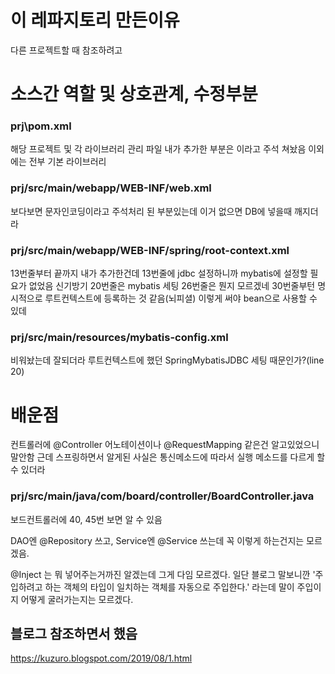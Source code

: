 # 이 레파지토리 만든이유
다른 프로젝트할 때 참조하려고
# 소스간 역할 및 상호관계, 수정부분
### prj\pom.xml
해당 프로젝트 및 각 라이브러리 관리 파일
내가 추가한 부분은 <!-- 아래부터 내가 추가함 --> 이라고 주석 쳐놨음
이외에는 전부 기본 라이브러리
### prj/src/main/webapp/WEB-INF/web.xml
보다보면 문자인코딩이라고 주석처리 된 부분있는데 이거 없으면 DB에 넣을때 깨지더라
### prj/src/main/webapp/WEB-INF/spring/root-context.xml
13번줄부터 끝까지 내가 추가한건데
13번줄에 jdbc 설정하니까 mybatis에 설정할 필요가 없었음 신기방기
20번줄은 mybatis 세팅
26번줄은 뭔지 모르겠네
30번줄부턴 명시적으로 루트컨텍스트에 등록하는 것 같음(뇌피셜)
  이렇게 써야 bean으로 사용할 수 있데
### prj/src/main/resources/mybatis-config.xml
비워놨는데 잘되더라
루트컨텍스트에 했던 SpringMybatisJDBC 세팅 때문인가?(line 20)
# 배운점
컨트롤러에 @Controller 어노테이션이나 @RequestMapping 같은건 알고있었으니 말안함
근데 스프링하면서 알게된 사실은 통신메소드에 따라서 실행 메소드를 다르게 할 수 있더라
### prj/src/main/java/com/board/controller/BoardController.java
보드컨트롤러에 40, 45번 보면 알 수 있음

DAO엔 @Repository 쓰고, Service엔 @Service 쓰는데
꼭 이렇게 하는건지는 모르겠음.

@Inject 는 뭐 넣어주는거까진 알겠는데 그게 다임 모르겠다.
일단 블로그 말보니깐
'주입하려고 하는 객체의 타입이 일치하는 객체를 자동으로 주입한다.'
라는데 말이 주입이지 어떻게 굴러가는지는 모르겠다.

## 블로그 참조하면서 했음
https://kuzuro.blogspot.com/2019/08/1.html
